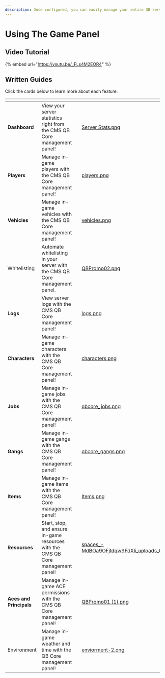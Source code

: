 ```yaml
---
description: Once configured, you can easily manage your entire QB server!
---
```


# Using The Game Panel

## Video Tutorial

{% embed url="https://youtu.be/_FLs4M2EOR4" %}

## Written Guides

Click the cards below to learn more about each feature:

<table data-view="cards"><thead><tr><th></th><th></th><th></th><th data-hidden data-card-cover data-type="files"></th><th data-hidden data-card-target data-type="content-ref"></th></tr></thead><tbody><tr><td><strong>Dashboard</strong></td><td>View your server statistics right from the CMS QB Core management panel!</td><td></td><td><a href="../../../.gitbook/assets/Server Stats.png">Server Stats.png</a></td><td><a href="dashboard.md">dashboard.md</a></td></tr><tr><td><strong>Players</strong></td><td>Manage in-game players with the CMS QB Core management panel!</td><td></td><td><a href="../../../.gitbook/assets/players.png">players.png</a></td><td><a href="players.md">players.md</a></td></tr><tr><td><strong>Vehicles</strong></td><td>Manage in-game vehicles with the CMS QB Core management panel!</td><td></td><td><a href="../../../.gitbook/assets/vehicles.png">vehicles.png</a></td><td><a href="vehicles.md">vehicles.md</a></td></tr><tr><td>Whitelisting</td><td>Automate whitelisting in your server with the CMS QB Core management panel.</td><td></td><td><a href="../../../.gitbook/assets/QBPromo02.png">QBPromo02.png</a></td><td><a href="whitelist.md">whitelist.md</a></td></tr><tr><td><strong>Logs</strong></td><td>View server logs with the CMS QB Core management panel!</td><td></td><td><a href="../../../.gitbook/assets/logs.png">logs.png</a></td><td><a href="logs.md">logs.md</a></td></tr><tr><td><strong>Characters</strong></td><td>Manage in-game characters with the CMS QB Core management panel!</td><td></td><td><a href="../../../.gitbook/assets/characters.png">characters.png</a></td><td><a href="characters.md">characters.md</a></td></tr><tr><td><strong>Jobs</strong></td><td>Manage in-game jobs with the CMS QB Core management panel!</td><td></td><td><a href="../../../.gitbook/assets/qbcore_jobs.png">qbcore_jobs.png</a></td><td><a href="jobs.md">jobs.md</a></td></tr><tr><td><strong>Gangs</strong></td><td>Manage in-game gangs with the CMS QB Core management panel!</td><td></td><td><a href="../../../.gitbook/assets/qbcore_gangs.png">qbcore_gangs.png</a></td><td><a href="gangs.md">gangs.md</a></td></tr><tr><td><strong>Items</strong></td><td>Manage in-game items with the CMS QB Core management panel!</td><td></td><td><a href="../../../.gitbook/assets/Items.png">Items.png</a></td><td><a href="items.md">items.md</a></td></tr><tr><td><strong>Resources</strong></td><td>Start, stop, and ensure in-game resources with the CMS QB Core management panel!</td><td></td><td><a href="../../../.gitbook/assets/spaces_-MdBOa9OFjtdqw9FdXli_uploads_G2cIKIzytyTkbUmguTHm_cms.webp">spaces_-MdBOa9OFjtdqw9FdXli_uploads_G2cIKIzytyTkbUmguTHm_cms.webp</a></td><td><a href="resources.md">resources.md</a></td></tr><tr><td><strong>Aces and Principals</strong></td><td>Manage in-game ACE permissions with the CMS QB Core management panel!</td><td></td><td><a href="../../../.gitbook/assets/QBPromo01 (1).png">QBPromo01 (1).png</a></td><td><a href="aces-and-principals.md">aces-and-principals.md</a></td></tr><tr><td>Environment</td><td>Manage in-game weather and time with the QB Core management panel!</td><td></td><td><a href="../../../.gitbook/assets/enviorment-2.png">enviorment-2.png</a></td><td></td></tr></tbody></table>
